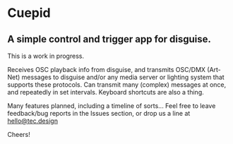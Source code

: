 # Cuepid
## A simple control and trigger app for disguise.

This is a work in progress. 

Receives OSC playback info from disguise, and transmits OSC/DMX (Art-Net) messages to disguise and/or any media server or lighting system that supports these protocols. Can transmit many (complex) messages at once, and repeatedly in set intervals. Keyboard shortcuts are also a thing.

Many features planned, including a timeline of sorts... Feel free to leave feedback/bug reports in the Issues section, or drop us a line at hello@tec.design

Cheers!